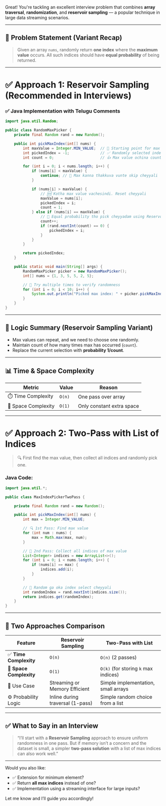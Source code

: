 Great! You're tackling an excellent interview problem that combines **array traversal**, **randomization**, and **reservoir sampling** — a popular technique in large data streaming scenarios.

---

## 🔁 Problem Statement (Variant Recap)

> Given an array `nums`, randomly return **one index** where the **maximum value** occurs. All such indices should have **equal probability** of being returned.

---

# ✅ Approach 1: Reservoir Sampling (Recommended in Interviews)

### ✅ Java Implementation with Telugu Comments

```java
import java.util.Random;

public class RandomMaxPicker {
    private final Random rand = new Random();

    public int pickMaxIndex(int[] nums) {
        int maxValue = Integer.MIN_VALUE;  // 🧠 Starting point for max
        int pickedIndex = -1;              // ✅ Randomly selected index of max
        int count = 0;                     // 👍 Max value ochina count ni track cheyyadam

        for (int i = 0; i < nums.length; i++) {
            if (nums[i] < maxValue) {
                continue; // 🧪 Max kanna thakkuva vunte skip cheyyali
            }

            if (nums[i] > maxValue) {
                // 🆕 Kotha max value vachesindi. Reset cheyyali
                maxValue = nums[i];
                pickedIndex = i;
                count = 1;
            } else if (nums[i] == maxValue) {
                // 🎲 Equal probability tho pick cheyyadam using Reservoir Sampling
                count++;
                if (rand.nextInt(count) == 0) {
                    pickedIndex = i;
                }
            }
        }

        return pickedIndex;
    }

    public static void main(String[] args) {
        RandomMaxPicker picker = new RandomMaxPicker();
        int[] nums = {1, 3, 5, 5, 2, 5};

        // 🔁 Try multiple times to verify randomness
        for (int i = 0; i < 10; i++) {
            System.out.println("Picked max index: " + picker.pickMaxIndex(nums));
        }
    }
}
```

---

## 🧠 Logic Summary (Reservoir Sampling Variant)

* Max values can repeat, and we need to choose one randomly.
* Maintain count of how many times max has occurred (`count`).
* Replace the current selection with **probability 1/count**.

---

## 📊 Time & Space Complexity

| Metric              | Value  | Reason                    |
| ------------------- | ------ | ------------------------- |
| ⏱️ Time Complexity  | `O(n)` | One pass over array       |
| 🧠 Space Complexity | `O(1)` | Only constant extra space |

---

# ✅ Approach 2: Two-Pass with List of Indices

> 🔍 First find the max value, then collect all indices and randomly pick one.

### Java Code:

```java
import java.util.*;

public class MaxIndexPickerTwoPass {

    private final Random rand = new Random();

    public int pickMaxIndex(int[] nums) {
        int max = Integer.MIN_VALUE;

        // 🔍 1st Pass: Find max value
        for (int num : nums) {
            max = Math.max(max, num);
        }

        // 🧺 2nd Pass: Collect all indices of max value
        List<Integer> indices = new ArrayList<>();
        for (int i = 0; i < nums.length; i++) {
            if (nums[i] == max) {
                indices.add(i);
            }
        }

        // 🎲 Random ga oka index select cheyyali
        int randomIndex = rand.nextInt(indices.size());
        return indices.get(randomIndex);
    }
}
```

---

## 🔁 Two Approaches Comparison

| Feature                 | **Reservoir Sampling**           | **Two-Pass with List**               |
| ----------------------- | -------------------------------- | ------------------------------------ |
| ✅ **Time Complexity**   | `O(n)`                           | `O(n)` (2 passes)                    |
| 💾 **Space Complexity** | `O(1)`                           | `O(k)` (for storing `k` max indices) |
| 🎯 Use Case             | Streaming or Memory Efficient    | Simple implementation, small arrays  |
| ⚙️ Probability Logic    | Inline during traversal (1-pass) | Simple random choice from a list     |

---

## ✅ What to Say in an Interview

> “I’ll start with a **Reservoir Sampling** approach to ensure uniform randomness in one pass. But if memory isn’t a concern and the dataset is small, a simpler **two-pass solution** with a list of max indices can also work well.”

---

Would you also like:

* ✅ Extension for minimum element?
* ✅ Return **all max indices** instead of one?
* ✅ Implementation using a streaming interface for large inputs?

Let me know and I’ll guide you accordingly!

